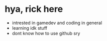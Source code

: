 # hya, rick here
- intrested in gamedev and coding in general
- learning idk stuff
- dont know how to use github sry

<!---
rickyxfc03/rickyxfc03 is a ✨ special ✨ repository because its `README.md` (this file) appears on your GitHub profile.
You can click the Preview link to take a look at your changes.
--->
